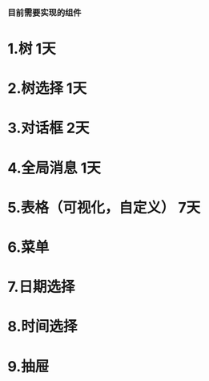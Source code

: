 ### 目前需要实现的组件
# 1.树 1天
# 2.树选择 1天
# 3.对话框 2天
# 4.全局消息 1天
# 5.表格（可视化，自定义） 7天
# 6.菜单
# 7.日期选择
# 8.时间选择
# 9.抽屉